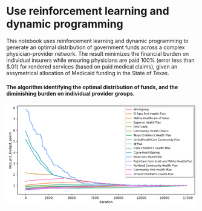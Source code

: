 # Use reinforcement learning and dynamic programming

This notebook uses reinforcement learning and dynamic programming to generate an optimal distribution of government funds across a complex physician-provider network. The result minimizes the financial burden on individual insurers while ensuring physicians are paid 100% (error less than $.01) for rendered services (based on paid medical claims), given an assymetrical allocation of Medicaid funding in the State of Texas.

#### The algorithm identifying the optimal distribution of funds, and the diminishing burden on individual provider groups.

![loss fn](https://raw.githubusercontent.com/ijdouglas/RL-AI/main/redist_optimization.png)
